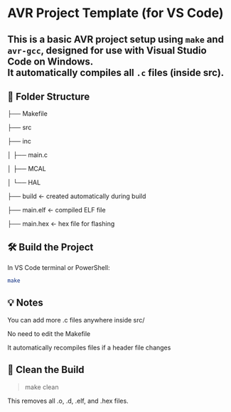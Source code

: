# AVR Project Template (for VS Code)

This is a basic AVR project setup using `make` and `avr-gcc`, designed for use with **Visual Studio Code** on Windows.  
It automatically compiles all `.c` files (inside src).
---

## 📁 Folder Structure
├── Makefile

├── src

├── inc

│ ├── main.c

│ ├── MCAL

│ └── HAL

├── build ← created automatically during build

├── main.elf ← compiled ELF file

├── main.hex ← hex file for flashing

## 🛠 Build the Project

In VS Code terminal or PowerShell:

```sh
make
```

## 💡 Notes
You can add more .c files anywhere inside src/

No need to edit the Makefile

It automatically recompiles files if a header file changes

## 🔄 Clean the Build

> make clean

This removes all .o, .d, .elf, and .hex files.
